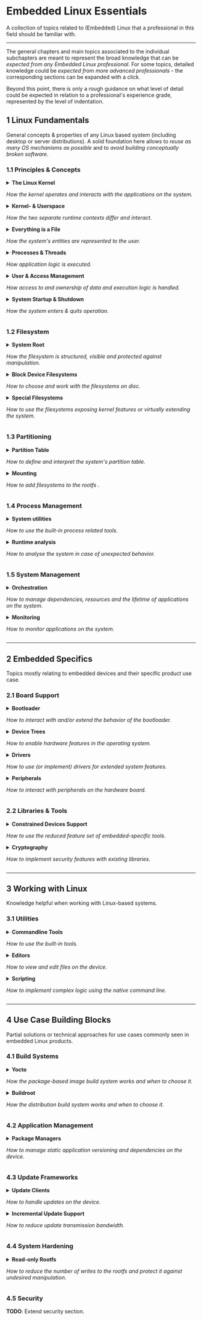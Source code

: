 # Embedded Linux Essentials

A collection of topics related to (Embedded) Linux that a professional in this field should be familiar with.

---

The general chapters and main topics associated to the individual subchapters are meant to represent the
broad knowledge that can be _expected from any Embedded Linux professional_.
For some topics, detailed knowledge could be _expected from more advanced professionals_ - the corresponding
sections can be expanded with a click.

Beyond this point, there is only a rough guidance on what level of detail could be expected in relation to a
professional's experience grade, represented by the level of indentation.


## 1 Linux Fundamentals
General concepts & properties of any Linux based system (including desktop or server distributions).
A solid foundation here allows to _reuse as many OS mechanisms as possible_ and to _avoid building conceptually broken software_.

### 1.1 Principles & Concepts

<details><summary><b>The Linux Kernel</b></br>

_How the kernel operates and interacts with the applications on the system._
</summary>

* scheduling
* signals
</details>

<details><summary><b>Kernel- & Userspace</b></br>

_How the two separate runtime contexts differ and interact._
</summary>

* system calls
</details>

<details><summary><b>Everything is a File</b></br>

_How the system's entities are represented to the user._
</summary>

* file descriptors
* symlinks, hardlinks
</details>

<details><summary><b>Processes & Threads</b></br>

_How application logic is executed._
</summary>
</details>

<details><summary><b>User & Access Management</b></br>

_How access to and ownership of data and execution logic is handled._
</summary>

* FBAC/RBAC
* Passwords & keys
* Real & effective IDs
</details>

<details><summary><b>System Startup & Shutdown</b></br>

_How the system enters & quits operation._
</summary>

ROM -> Bootloader -> Kernel (+ Initramfs) -> init (systemd) -> userspace
</details>

### 1.2 Filesystem

<details><summary><b>System Root</b></br>

_How the filesystem is structured, visible and protected against manipulation._
 </summary>

* rootfs
* `chroot`
</details>

<details><summary><b>Block Device Filesystems</b></br>

_How to choose and work with the filesystems on disc._
</summary>

* types (`ext4`, `squashfs`, `ubifs`)
* utilities)
  * `mkfs`
  * `fsck`
</details>

<details><summary><b>Special Filesystems</b></br>

_How to use the filesystems exposing kernel features or virtually extending the system._
</summary>

* `procfs`
* `sysfs`
* `tmpfs`
* `overlayfs`
</details>

### 1.3 Partitioning

<details><summary><b>Partition Table</b></br>

_How to define and interpret the system's partition table._
</summary>

* formats (`msdos`, `gpt`)
* utilities (`parted`)
</details>

<details><summary><b>Mounting</b></br>

_How to add filesystems to the rootfs_
.</summary>

* formats (`msdos`, `gpt`)
* utilities (`parted`)
</details>

### 1.4 Process Management

<details><summary><b>System utilities</b></br>

_How to use the built-in process related tools._
</summary>

* `ps`, `top`, `fuser`
* `kill`
</details>

<details><summary><b>Runtime analysis</b></br>

_How to analyse the system in case of unexpected behavior._
</summary>

* `coredump`
* `kdump`
</details>

### 1.5 System Management

<details><summary><b>Orchestration</b></br>

_How to manage dependencies, resources and the lifetime of applications on the system._
</summary>

* `systemd`
  * units
  * overrides
  * utilities (`systemctl`, `journalctl`, `systemd-run`, ...)
* `cgroups`
</details>

<details><summary><b>Monitoring</b></br>

_How to monitor applications on the system._
</summary>

* Software watchdog (`systemd_notify`)
</details>

---

## 2 Embedded Specifics
Topics mostly relating to embedded devices and their specific product use case.

### 2.1 Board Support

<details><summary><b>Bootloader</b></br>

_How to interact with and/or extend the behavior of the bootloader._
</summary>

* `uboot`
* `grub`
* (`efi`)
</details>


<details><summary><b>Device Trees</b></br>

_How to enable hardware features in the operating system._
</summary>
</details>

<details><summary><b>Drivers</b></br>

_How to use (or implement) drivers for extended system features._
</summary>
</details>

<details><summary><b>Peripherals</b></br>

_How to interact with peripherals on the hardware board._
</summary>

* HSM / TPM
* Flash memory
  * eMMC
  * NAND/NOR
</details>

### 2.2 Libraries & Tools

<details><summary><b>Constrained Devices Support</b></br>

_How to use the reduced feature set of embedded-specific tools._
</summary>

* `busybox`
</details>

<details><summary><b>Cryptography</b></br>

_How to implement security features with existing libraries._
</summary>

* `openssl`
* `libsodium`
* `wolfssl`
</details>

---

## 3 Working with Linux
Knowledge helpful when working with Linux-based systems.

### 3.1 Utilities

<details><summary><b>Commandline Tools</b></br>

_How to use the built-in tools._
</summary>

* ls, cat, head, tail, less, echo
* grep, awk
</details>

<details><summary><b>Editors</b></br>

_How to view and edit files on the device._
</summary>

* vi / vim
* nano
</details>

<details><summary><b>Scripting</b></br>

_How to implement complex logic using the native command line._
</summary>

* sh / bash
* zsh, hsh, ...
</details>

---

## 4 Use Case Building Blocks
Partial solutions or technical approaches for use cases commonly seen in embedded Linux products.

### 4.1 Build Systems

<details><summary><b>Yocto</b></br>

_How the package-based image build system works and when to choose it._
</summary>
</details>

<details><summary><b>Buildroot</b></br>

_How the distribution build system works and when to choose it._
</summary>
</details>

### 4.2 Application Management

<details><summary><b>Package Managers</b></br>

_How to manage static application versioning and dependencies on the device._
</summary>

* `dpkg`
* `ipkg`
</details>

### 4.3 Update Frameworks

<details><summary><b>Update Clients</b></br>

_How to handle updates on the device._
</summary>

* `rauc`
* `swupdate`
</details>

<details><summary><b>Incremental Update Support</b></br>

_How to reduce update transmission bandwidth._
</summary>

* `casync`
* `OSTree`
</details>

### 4.4 System Hardening

<details><summary><b>Read-only Rootfs</b></br>

_How to reduce the number of writes to the rootfs and protect it against undesired manipulation._
</summary>

* systemd requirements
* pre-init & overlays
</details>

### 4.5 Security

**TODO**: Extend security section.